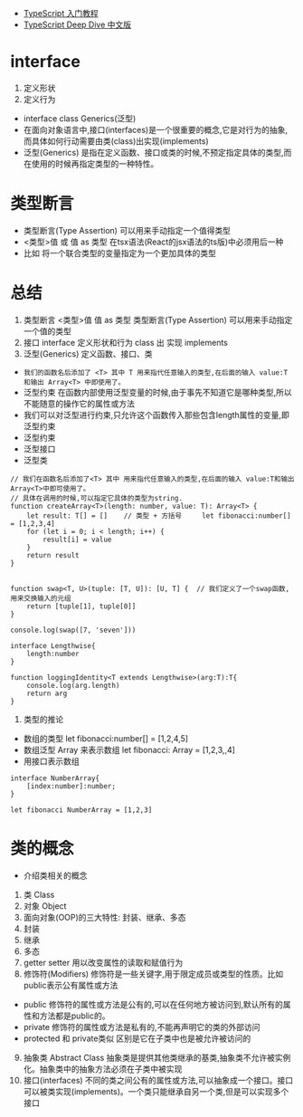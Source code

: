 * [TypeScript 入门教程](https://github.com/xcatliu/typescript-tutorial)
* [TypeScript Deep Dive 中文版 ](https://github.com/jkchao/typescript-book-chinese)

# interface 
1. 定义形状
2. 定义行为


* interface class Generics(泛型)
* 在面向对象语言中,接口(interfaces)是一个很重要的概念,它是对行为的抽象,而具体如何行动需要由类(class)出实现(implements)
* 泛型(Generics) 是指在定义函数、接口或类的时候,不预定指定具体的类型,而在使用的时候再指定类型的一种特性。



# 类型断言
* 类型断言(Type Assertion) 可以用来手动指定一个值得类型
* <类型>值  或  值 as 类型   在tsx语法(React的jsx语法的ts版)中必须用后一种
* 比如 将一个联合类型的变量指定为一个更加具体的类型



# 总结
1. 类型断言  <类型>值 值 as 类型  类型断言(Type Assertion) 可以用来手动指定一个值的类型
2. 接口 interface 定义形状和行为 class 出 实现  implements
3. 泛型(Generics) 定义函数、接口、类  <T>
* `我们的函数名后添加了 <T> 其中 T 用来指代任意输入的类型,在后面的输入 value:T 和输出 Array<T> 中即使用了。`
*  泛型约束   在函数内部使用泛型变量的时候,由于事先不知道它是哪种类型,所以不能随意的操作它的属性或方法
*  我们可以对泛型进行约束,只允许这个函数传入那些包含length属性的变量,即泛型约束
*  泛型约束
*  泛型接口
*  泛型类
```
// 我们在函数名后添加了<T> 其中 用来指代任意输入的类型,在后面的输入 value:T和输出 Array<T>中即可使用了。
// 具体在调用的时候,可以指定它具体的类型为string.
function createArray<T>(length: number, value: T): Array<T> {
    let result: T[] = []    // 类型 + 方括号     let fibonacci:number[] = [1,2,3,4]
    for (let i = 0; i < length; i++) {
        result[i] = value
    }
    return result
}


function swap<T, U>(tuple: [T, U]): [U, T] {  // 我们定义了一个swap函数,用来交换输入的元组
    return [tuple[1], tuple[0]]
}

console.log(swap([7, 'seven']))

interface Lengthwise{
    length:number
}

function loggingIdentity<T extends Lengthwise>(arg:T):T{
    console.log(arg.length)
    return arg
}
```

1. 类型的推论
* 数组的类型 let fibonacci:number[] = [1,2,4,5]
* 数组泛型  Array<elemType> 来表示数组  let fibonacci: Array<number> = [1,2,3,,4]
* 用接口表示数组  
```
interface NumberArray{
    [index:number]:number;
}

let fibonacci NumberArray = [1,2,3]

```

# 类的概念
* 介绍类相关的概念
1. 类 Class
2. 对象 Object
3. 面向对象(OOP)的三大特性: 封装、继承、多态
4. 封装
5. 继承
6. 多态
7. getter setter 用以改变属性的读取和赋值行为
8. 修饰符(Modifiers) 修饰符是一些关键字,用于限定成员或类型的性质。比如public表示公有属性或方法
* public 修饰符的属性或方法是公有的,可以在任何地方被访问到,默认所有的属性和方法都是public的。
* private 修饰符的属性或方法是私有的,不能再声明它的类的外部访问
* protected 和 private类似 区别是它在子类中也是被允许被访问的
9.  抽象类 Abstract Class 抽象类是提供其他类继承的基类,抽象类不允许被实例化。抽象类中的抽象方法必须在子类中被实现
10. 接口(interfaces) 不同的类之间公有的属性或方法,可以抽象成一个接口。接口可以被类实现(implements)。一个类只能继承自另一个类,但是可以实现多个接口

